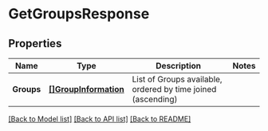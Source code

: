 # GetGroupsResponse

## Properties
Name | Type | Description | Notes
------------ | ------------- | ------------- | -------------
**Groups** | [**[]GroupInformation**](GroupInformation.md) | List of Groups available, ordered by time joined (ascending) | 

[[Back to Model list]](../README.md#documentation-for-models) [[Back to API list]](../README.md#documentation-for-api-endpoints) [[Back to README]](../README.md)


